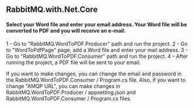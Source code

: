 ## RabbitMQ.with.Net.Core

#### Select your Word file and enter your email address. Your Word file will be converted to PDF and you will receive an e-mail.

1 - Go to "RabbitMQ.WordToPDF.Producer" path and run the project.
2 - Go to "WordToPdfPage" page, add a Word file and enter your mail address.
3 - Go to "RabbitMQ.WordToPDF.Consumer" path and run the project.
4 - After running the project, a PDF file will be sent to your email.


If you want to make changes, you can change the email and password in the RabbitMQ.WordToPDF.Consumer / Program.cs file.
Also, if you want to change "AMQP URL", you can make changes in RabbitMQ.WordToPDF.Producer / appsetting.json and RabbitMQ.WordToPDF.Consumer / Program.cs files.
